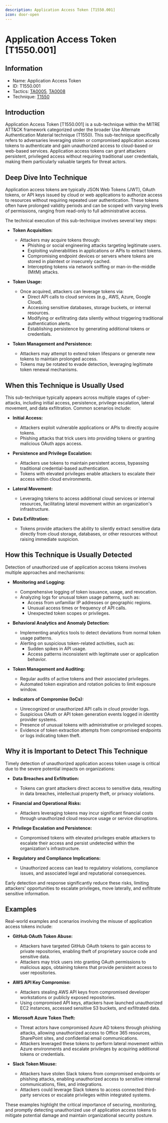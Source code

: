 ```yaml
---
description: Application Access Token [T1550.001]
icon: door-open
---
```


# Application Access Token [T1550.001]

## Information

- Name: Application Access Token
- ID: T1550.001
- Tactics: [TA0005](../TA0005/TA0005.md), [TA0008](../TA0008/TA0008.md)
- Technique: [T1550](./T1550.md)

## Introduction

Application Access Token [T1550.001] is a sub-technique within the MITRE ATT&CK framework categorized under the broader Use Alternate Authentication Material technique (T1550). This sub-technique specifically refers to adversaries leveraging stolen or compromised application access tokens to authenticate and gain unauthorized access to cloud-based or web-based services. Application access tokens can grant attackers persistent, privileged access without requiring traditional user credentials, making them particularly valuable targets for threat actors.

## Deep Dive Into Technique

Application access tokens are typically JSON Web Tokens (JWT), OAuth tokens, or API keys issued by cloud or web applications to authorize access to resources without requiring repeated user authentication. These tokens often have prolonged validity periods and can be scoped with varying levels of permissions, ranging from read-only to full administrative access.

The technical execution of this sub-technique involves several key steps:

- **Token Acquisition:**

  - Attackers may acquire tokens through:
    - Phishing or social engineering attacks targeting legitimate users.
    - Exploiting vulnerabilities in applications or APIs to extract tokens.
    - Compromising endpoint devices or servers where tokens are stored in plaintext or insecurely cached.
    - Intercepting tokens via network sniffing or man-in-the-middle (MitM) attacks.

- **Token Usage:**

  - Once acquired, attackers can leverage tokens via:
    - Direct API calls to cloud services (e.g., AWS, Azure, Google Cloud).
    - Accessing sensitive databases, storage buckets, or internal resources.
    - Modifying or exfiltrating data silently without triggering traditional authentication alerts.
    - Establishing persistence by generating additional tokens or credentials.

- **Token Management and Persistence:**
  - Attackers may attempt to extend token lifespans or generate new tokens to maintain prolonged access.
  - Tokens may be rotated to evade detection, leveraging legitimate token renewal mechanisms.

## When this Technique is Usually Used

This sub-technique typically appears across multiple stages of cyber-attacks, including initial access, persistence, privilege escalation, lateral movement, and data exfiltration. Common scenarios include:

- **Initial Access:**

  - Attackers exploit vulnerable applications or APIs to directly acquire tokens.
  - Phishing attacks that trick users into providing tokens or granting malicious OAuth apps access.

- **Persistence and Privilege Escalation:**

  - Attackers use tokens to maintain persistent access, bypassing traditional credential-based authentication.
  - Tokens with elevated privileges enable attackers to escalate their access within cloud environments.

- **Lateral Movement:**

  - Leveraging tokens to access additional cloud services or internal resources, facilitating lateral movement within an organization's infrastructure.

- **Data Exfiltration:**
  - Tokens provide attackers the ability to silently extract sensitive data directly from cloud storage, databases, or other resources without raising immediate suspicion.

## How this Technique is Usually Detected

Detection of unauthorized use of application access tokens involves multiple approaches and mechanisms:

- **Monitoring and Logging:**

  - Comprehensive logging of token issuance, usage, and revocation.
  - Analyzing logs for unusual token usage patterns, such as:
    - Access from unfamiliar IP addresses or geographic regions.
    - Unusual access times or frequency of API calls.
    - Unexpected token scopes or privileges.

- **Behavioral Analytics and Anomaly Detection:**

  - Implementing analytics tools to detect deviations from normal token usage patterns.
  - Alerting on suspicious token-related activities, such as:
    - Sudden spikes in API usage.
    - Access patterns inconsistent with legitimate user or application behavior.

- **Token Management and Auditing:**

  - Regular audits of active tokens and their associated privileges.
  - Automated token expiration and rotation policies to limit exposure window.

- **Indicators of Compromise (IoCs):**
  - Unrecognized or unauthorized API calls in cloud provider logs.
  - Suspicious OAuth or API token generation events logged in identity provider systems.
  - Presence of unusual tokens with administrative or privileged scopes.
  - Evidence of token extraction attempts from compromised endpoints or logs indicating token theft.

## Why it is Important to Detect This Technique

Timely detection of unauthorized application access token usage is critical due to the severe potential impacts on organizations:

- **Data Breaches and Exfiltration:**

  - Tokens can grant attackers direct access to sensitive data, resulting in data breaches, intellectual property theft, or privacy violations.

- **Financial and Operational Risks:**

  - Attackers leveraging tokens may incur significant financial costs through unauthorized cloud resource usage or service disruptions.

- **Privilege Escalation and Persistence:**

  - Compromised tokens with elevated privileges enable attackers to escalate their access and persist undetected within the organization's infrastructure.

- **Regulatory and Compliance Implications:**
  - Unauthorized access can lead to regulatory violations, compliance issues, and associated legal and reputational consequences.

Early detection and response significantly reduce these risks, limiting attackers' opportunities to escalate privileges, move laterally, and exfiltrate sensitive information.

## Examples

Real-world examples and scenarios involving the misuse of application access tokens include:

- **GitHub OAuth Token Abuse:**

  - Attackers have targeted GitHub OAuth tokens to gain access to private repositories, enabling theft of proprietary source code and sensitive data.
  - Attackers may trick users into granting OAuth permissions to malicious apps, obtaining tokens that provide persistent access to user repositories.

- **AWS API Key Compromise:**

  - Attackers stealing AWS API keys from compromised developer workstations or publicly exposed repositories.
  - Using compromised API keys, attackers have launched unauthorized EC2 instances, accessed sensitive S3 buckets, and exfiltrated data.

- **Microsoft Azure Token Theft:**

  - Threat actors have compromised Azure AD tokens through phishing attacks, allowing unauthorized access to Office 365 resources, SharePoint sites, and confidential email communications.
  - Attackers leveraged these tokens to perform lateral movement within Azure environments and escalate privileges by acquiring additional tokens or credentials.

- **Slack Token Misuse:**
  - Attackers have stolen Slack tokens from compromised endpoints or phishing attacks, enabling unauthorized access to sensitive internal communications, files, and integrations.
  - Attackers could leverage Slack tokens to access connected third-party services or escalate privileges within integrated systems.

These examples highlight the critical importance of securing, monitoring, and promptly detecting unauthorized use of application access tokens to mitigate potential damage and maintain organizational security posture.
